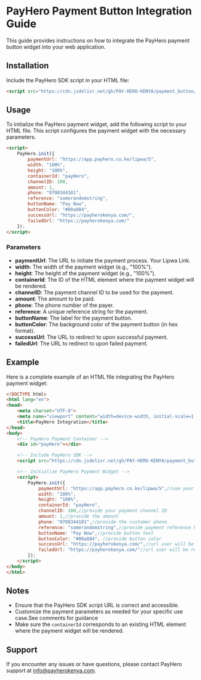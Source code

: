 # PayHero Payment Button Integration Guide

This guide provides instructions on how to integrate the PayHero payment button widget into your web application.

## Installation

Include the PayHero SDK script in your HTML file:

```html
<script src="https://cdn.jsdelivr.net/gh/PAY-HERO-KENYA/payment_button/sdk.js"></script>
```

## Usage

To initialize the PayHero payment widget, add the following script to your HTML file. This script configures the payment widget with the necessary parameters.

```html
<script>
    PayHero.init({
        paymentUrl: "https://app.payhero.co.ke/lipwa/5",
        width: "100%",
        height: "100%",
        containerId: "payHero",
        channelID: 100,
        amount: 1,
        phone: "0708344101",
        reference: "somerandomstring",
        buttonName: "Pay Now",
        buttonColor: "#00a884", 
        successUrl: "https://payherokenya.com/",
        failedUrl: "https://payherokenya.com/"
    });
</script>
```

### Parameters

- **paymentUrl**: The URL to initiate the payment process. Your Lipwa Link.
- **width**: The width of the payment widget (e.g., "100%").
- **height**: The height of the payment widget (e.g., "100%").
- **containerId**: The ID of the HTML element where the payment widget will be rendered.
- **channelID**: The payment channel ID to be used for the payment.
- **amount**: The amount to be paid.
- **phone**: The phone number of the payer.
- **reference**: A unique reference string for the payment.
- **buttonName**: The label for the payment button.
- **buttonColor**: The background color of the payment button (in hex format).
- **successUrl**: The URL to redirect to upon successful payment.
- **failedUrl**: The URL to redirect to upon failed payment.

## Example

Here is a complete example of an HTML file integrating the PayHero payment widget:

```html
<!DOCTYPE html>
<html lang="en">
<head>
    <meta charset="UTF-8">
    <meta name="viewport" content="width=device-width, initial-scale=1.0">
    <title>PayHero Integration</title>
</head>
<body>
    <!-- PayHero Payment Container -->
    <div id="payHero"></div>

    <!-- Include PayHero SDK -->
    <script src="https://cdn.jsdelivr.net/gh/PAY-HERO-KENYA/payment_button/sdk.js"></script>

    <!-- Initialize PayHero Payment Widget -->
    <script>
        PayHero.init({
            paymentUrl: "https://app.payhero.co.ke/lipwa/5",//use your own lipwa link here
            width: "100%",
            height: "100%",
            containerId: "payHero",
            channelID: 100,//provide your payment channel ID
            amount: 1,//provide the amount
            phone: "0708344101",//provide the customer phone
            reference: "somerandomstring",//provide payment reference here
            buttonName: "Pay Now",//provide button text
            buttonColor: "#00a884", //provide button color
            successUrl: "https://payherokenya.com/",//url user will be redirected after successfull payment
            failedUrl: "https://payherokenya.com/"//url user will be redirected after failed payment
        });
    </script>
</body>
</html>
```

## Notes

- Ensure that the PayHero SDK script URL is correct and accessible.
- Customize the payment parameters as needed for your specific use case.See comments for guidance
- Make sure the `containerId` corresponds to an existing HTML element where the payment widget will be rendered.

## Support

If you encounter any issues or have questions, please contact PayHero support at [info@payherokenya.com](mailto:info@payherokenya.com).
